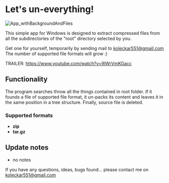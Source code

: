 # Let's un-everything!

![App_withBackgroundAndFiles](https://user-images.githubusercontent.com/90327997/138566608-37798f32-fe9c-4f13-b985-709b66b0f10f.jpg)

This simple app for Windows is designed to extract compressed files from all the subdirectories of the "root" directory selected by you.

Get one for yourself, temporarily by sending mail to koleckar551@gmail.com
The number of supported file formats will grow :)

TRAILER: https://www.youtube.com/watch?v=9lWrVmKGacc

## Functionality
The program searches throw all the things contained in root folder. If it founds a file of supported file format, it un-packs its content and leaves it in the same position in a tree structure. Finally, source file is deleted. 

### Supported formats
- **zip**
- **tar.gz**

## Update notes
- no notes

If you have any questions, ideas, bugs found... please contact me on koleckar551@gmail.com
